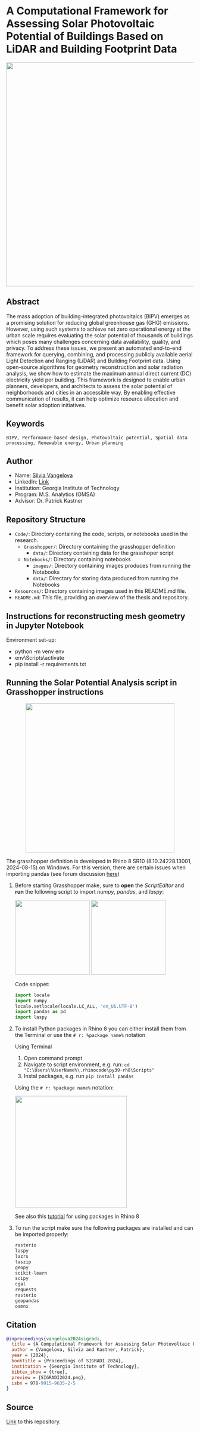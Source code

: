 # A Computational Framework for Assessing Solar Photovoltaic Potential of Buildings Based on LiDAR and Building Footprint Data

<p align="center"><img src="https://raw.githubusercontent.com/SustainableUrbanSystemsLab/CP-SIGRADI2024-Assessing-Solar-Potential-of-Buildings-Using-LiDAR-and-Footprint-Data/refs/heads/main/Figures/GraphicalAbstract.jpg" width="600px"></p>


## Abstract

The mass adoption of building-integrated photovoltaics (BIPV) emerges as a promising solution for reducing global greenhouse gas (GHG) emissions. However, using such systems to achieve net zero operational energy at the urban scale requires evaluating the solar potential of thousands of buildings which poses many challenges concerning data availability, quality, and privacy. To address these issues, we present an automated end-to-end framework for querying, combining, and processing publicly available aerial Light Detection and Ranging (LiDAR) and Building Footprint data. Using open-source algorithms for geometry reconstruction and solar radiation analysis, we show how to estimate the maximum annual direct current (DC) electricity yield per building. This framework is designed to enable urban planners, developers, and architects to assess the solar potential of neighborhoods and cities in an accessible way. By enabling effective communication of results, it can help optimize resource allocation and benefit solar adoption initiatives.

## Keywords

`BIPV, Performance-based design, Photovoltaic potential, Spatial data processing, Renewable energy, Urban planning`

## Author

- Name: [Silvia Vangelova](mailto:vangelova@ibi.baug.ethz.ch)
- LinkedIn: [Link](https://www.linkedin.com/in/silvia-vangelova-5ba9a4163/)
- Institution: Georgia Institute of Technology
- Program: M.S. Analytics (OMSA)
- Advisor: Dr. Patrick Kastner

## Repository Structure

- `Code/`: Directory containing the code, scripts, or notebooks used in the research.
  - `Grasshopper/`: Directory containing the grasshopper definition
    - `data/`: Directory containing data for the grasshoper script
  - `Notebooks/`: Directory containing notebooks
    - `images/`: Directory containing images produces from running the Notebooks
    - `data/`: Directory for storing data produced from running the Notebooks
- `Resources/`: Directory containing images used in this README.md file.
- `README.md`: This file, providing an overview of the thesis and repository.

## Instructions for reconstructing mesh geometry in Jupyter Notebook 

Environment set-up:

- python -m venv env  
- env\Scripts\activate
- pip install -r requirements.txt

## Running the Solar Potential Analysis script in Grasshopper instructions

<p align="center"><img src="https://raw.githubusercontent.com/SustainableUrbanSystemsLab/CP-SIGRADI2024-Assessing-Solar-Potential-of-Buildings-Using-LiDAR-and-Footprint-Data/refs/heads/main/Figures/GrasshopperCanvasGuide.png" height="400px"></p>

The grasshopper definition is developed in Rhino 8 SR10 (8.10.24228.13001, 2024-08-15) on Windows. For this version, there are certain issues when importing pandas (see forum discussion [here](https://discourse.mcneel.com/t/rhino-8-i-cant-import-pandas-in-rhinos-scripteditor/168547/32))

1. Before starting Grasshopper make, sure to **open** the *ScriptEditor* and **run** the following script to import *numpy*, *pandas*, and *laspy*:
   
    <img src="https://raw.githubusercontent.com/SustainableUrbanSystemsLab/CP-SIGRADI2024-Assessing-Solar-Potential-of-Buildings-Using-LiDAR-and-Footprint-Data/refs/heads/main/Figures/SelectScriptEditor.png" height="200px">

    <img src="https://raw.githubusercontent.com/SustainableUrbanSystemsLab/CP-SIGRADI2024-Assessing-Solar-Potential-of-Buildings-Using-LiDAR-and-Footprint-Data/refs/heads/main/Figures/RunScriptInEditor.png" height="200px">

    Code snippet:

    ```python
    import locale
    import numpy
    locale.setlocale(locale.LC_ALL, 'en_US.UTF-8')
    import pandas as pd
    import laspy
    ```

2. To install Python packages in Rhino 8 you can either install them from the Terminal or use the ```# r: %package name%``` notation
   
   Using Terminal
      1. Open command prompt
      2. Navigate to script environment, e.g. run: ```cd "C:\Users\%UserName%\.rhinocode\py39-rh8\Scripts"```
      3. Instal packages, e.g. run ```pip install pandas```
   
   Using the ```# r: %package name%``` notation:
            
   <img src="https://raw.githubusercontent.com/SustainableUrbanSystemsLab/CP-SIGRADI2024-Assessing-Solar-Potential-of-Buildings-Using-LiDAR-and-Footprint-Data/refs/heads/main/Figures/InstallAndImportPackageRhino8.png" width="300px">
       


    See also this [tutorial](https://developer.rhino3d.com/guides/scripting/scripting-command/#using-packages) for using packages in Rhino 8

3. To run the script make sure the following packages are installed and can be imported properly:
    ```python
    rasterio
    laspy
    lazrs
    laszip
    geopy
    scikit-learn
    scipy
    cgal
    requests
    rasterio
    geopandas
    osmnx
   ```


## Citation

```bibtex
@inproceedings{vangelova2024sigradi,
  title = {A Computational Framework for Assessing Solar Photovoltaic Potential of Buildings Based on LiDAR and Building Footprint Data},
  author = {Vangelova, Silvia and Kastner, Patrick},
  year = {2024},
  booktitle = {Proceedings of SIGRADI 2024},
  institution = {Georgia Institute of Technology},
  bibtex_show = {true},
  preview = {SIGRADI2024.png},
  isbn = 978-9915-9635-2-5
}
```

## Source

[Link](https://github.com/SustainableUrbanSystemsLab/Assessing-Solar-Potential-of-Buildings-Using-LiDAR-and-Footprint-Data) to this repository.
